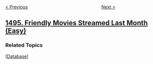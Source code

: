 <!--|This file generated by command(leetcode description); DO NOT EDIT.    |-->
<!--+----------------------------------------------------------------------+-->
<!--|@author    awesee <openset.wang@gmail.com>                           |-->
<!--|@link      https://github.com/awesee                                 |-->
<!--|@home      https://github.com/awesee/leetcode                        |-->
<!--+----------------------------------------------------------------------+-->

[< Previous](../parallel-courses-ii "Parallel Courses II")
　　　　　　　　　　　　　　　　
[Next >](../path-crossing "Path Crossing")

## [1495. Friendly Movies Streamed Last Month (Easy)](https://leetcode.com/problems/friendly-movies-streamed-last-month "上月播放的儿童适宜电影")



### Related Topics
  [[Database](../../tag/database/README.md)]
